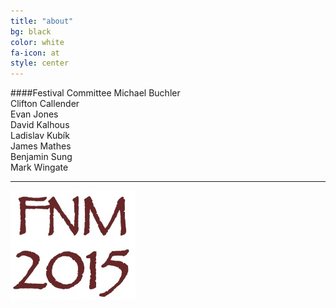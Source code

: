 ```yaml
---
title: "about"
bg: black
color: white
fa-icon: at
style: center
---
```


####Festival Committee
Michael Buchler<br />
Clifton Callender<br />
Evan Jones<br />
David Kalhous<br />
Ladislav Kubík<br />
James Mathes<br />
Benjamin Sung<br />
Mark Wingate

---------------------------------------

![JPG](/img/favicon.png)